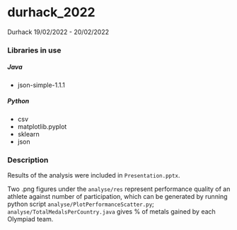 # durhack_2022
Durhack 19/02/2022 -  20/02/2022

### Libraries in use
##### Java
* json-simple-1.1.1
##### Python
* csv
* matplotlib.pyplot
* sklearn
* json

### Description
Results of the analysis were included in `Presentation.pptx`.

Two .png figures under the `analyse/res` represent performance quality of an athlete against number of participation, which can be generated by running python script `analyse/PlotPerformanceScatter.py`; `analyse/TotalMedalsPerCountry.java` gives % of metals gained by each Olympiad team.
